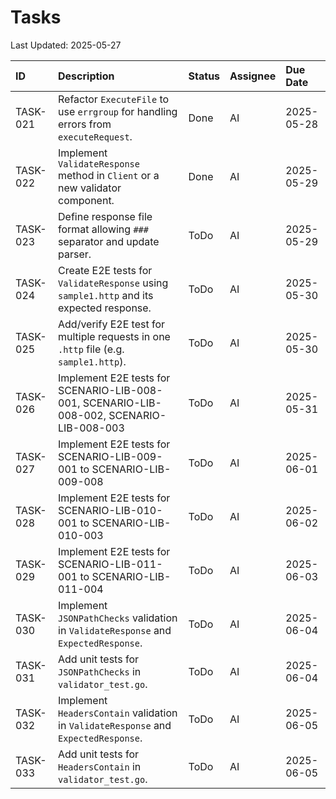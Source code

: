 # Tasks

Last Updated: 2025-05-27

| ID       | Description                                                                 | Status   | Assignee | Due Date   |
| :------- | :-------------------------------------------------------------------------- | :------- | :------- | :--------- |
| TASK-021 | Refactor `ExecuteFile` to use `errgroup` for handling errors from `executeRequest`. | Done     | AI       | 2025-05-28 |
| TASK-022 | Implement `ValidateResponse` method in `Client` or a new validator component. | Done     | AI       | 2025-05-29 |
| TASK-023 | Define response file format allowing `###` separator and update parser.     | ToDo     | AI       | 2025-05-29 |
| TASK-024 | Create E2E tests for `ValidateResponse` using `sample1.http` and its expected response. | ToDo     | AI       | 2025-05-30 |
| TASK-025 | Add/verify E2E test for multiple requests in one `.http` file (e.g. `sample1.http`). | ToDo     | AI       | 2025-05-30 |
| TASK-026 | Implement E2E tests for SCENARIO-LIB-008-001, SCENARIO-LIB-008-002, SCENARIO-LIB-008-003 | ToDo     | AI       | 2025-05-31 |
| TASK-027 | Implement E2E tests for SCENARIO-LIB-009-001 to SCENARIO-LIB-009-008          | ToDo     | AI       | 2025-06-01 |
| TASK-028 | Implement E2E tests for SCENARIO-LIB-010-001 to SCENARIO-LIB-010-003          | ToDo     | AI       | 2025-06-02 |
| TASK-029 | Implement E2E tests for SCENARIO-LIB-011-001 to SCENARIO-LIB-011-004          | ToDo     | AI       | 2025-06-03 |
| TASK-030 | Implement `JSONPathChecks` validation in `ValidateResponse` and `ExpectedResponse`. | ToDo     | AI       | 2025-06-04 |
| TASK-031 | Add unit tests for `JSONPathChecks` in `validator_test.go`.                 | ToDo     | AI       | 2025-06-04 |
| TASK-032 | Implement `HeadersContain` validation in `ValidateResponse` and `ExpectedResponse`. | ToDo     | AI       | 2025-06-05 |
| TASK-033 | Add unit tests for `HeadersContain` in `validator_test.go`.               | ToDo     | AI       | 2025-06-05 |
